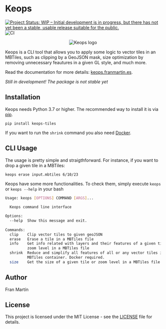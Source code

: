 # Keops
[![Project Status: WIP – Initial development is in progress, but there has not yet been a stable, usable release suitable for the public.](https://www.repostatus.org/badges/latest/wip.svg)](https://www.repostatus.org/#wip)
![CI](https://github.com/fmariv/keops-tiles/actions/workflows/test_lint.yaml/badge.svg)

<p align="center">
    <img src="favicon.png" alt="Keops logo">
</p>

Keops is a CLI tool that allows you to apply some logic to vector tiles in an MBTiles, such as clipping by a GeoJSON mask, size optimization by removing unnecessary feautures in a given GL style, and much more.

Read the documentation for more details: [keops.franmartin.es](https://keops.franmartin.es/).


_Still in development! The package is not stable yet_

## Installation

Keops needs Python 3.7 or higher. The recommended way to install it is via [pip](https://pypi.org/project/keops-tiles/).

``` 
pip install keops-tiles
```

If you want to run the ```shrink``` command you also need [Docker](https://www.docker.com/).

## CLI Usage

The usage is pretty simple and straigthforward. For instance, if you want to drop a given tile in a MBTiles:

```bash
keops erase input.mbtiles 6/10/23
```

Keops have some more functionalities. To check them, simply execute ```keops``` or ```keops --help``` in your bash

```bash
Usage: keops [OPTIONS] COMMAND [ARGS]...

  Keops command line interface

Options:
  --help  Show this message and exit.
 
Commands:
  clip    Clip vector tiles to given geoJSON
  erase   Erase a tile in a MBTiles file
  info    Get info related with layers and their features of a given tile or
          zoom level in a MBTiles file
  shrink  Reduce and simplify all features of all or any vector tiles in a
          MBTiles container. Docker required.
  size    Get the size of a given tile or zoom level in a MBTiles file

```

## Author

Fran Martín

## License
This project is licensed under the MIT License - see the [LICENSE](LICENSE.md) file for details.
